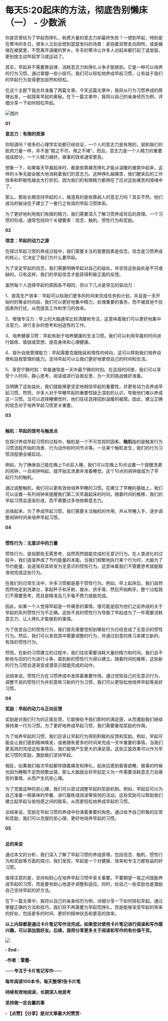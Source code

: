 

# 每天5:20起床的方法，彻底告别懒床（一） - 少数派

你是否曾经为了早起而挣扎，耗费大量的意志力却最终失败？一想到早起，特别是在寒冷的冬日，很多人立刻会想到瑟瑟发抖的场景：紧抱着双臂走向厕所，或是蜷缩在被窝里，不愿离开温暖的梦乡。冬天的寒冷让许多人对起床都打起了退堂鼓，更别提主动早起学习或运动了。

其实，早起并不需要靠自律、消耗意志力和挣扎斗争才能做到。它是一种可以培养的行为习惯。通过掌握一些小技巧，我们可以轻松地养成早起习惯，让有益于我们的早起行为变得更加自然和轻松。

在这个主题下我总共准备了两篇文章。今天这篇文章中，我将从行为习惯养成的原理出发，一起探索早起的奥秘。在下一篇文章中，我将以自己的亲身经历为例，详细分享一下如何轻松早起。

![图片](assets/1703640891-85303382b4b57c236635201ef5ace529.png)

**01**

**意志力：有限的资源**

你知道吗？很多的心理学实验都已经验证，一个人的意志力是有限的，就和我们的肌肉力量一样，并不是“取之不尽，用之不竭”。而且，意志力是一个人精力的重要组成部分，一个人精力越好，做事的效率通常更高。

想象一下，如果每天早晨起床时，都是依靠痛苦挣扎才能从温暖的被窝中起来，这样的斗争无疑会极大地消耗着我们的意志力。这种挣扎越痛苦，我们醒来后的工作效率和积极性越会大打折扣，因为我们的有限精力都用在了应对这些痛苦的情绪中了。

那么，那些长期坚持早起的人，难道真的是依靠超人的意志力吗？其实不然。他们成功的秘诀在于建立了一套行之有效的早起习惯体系。

为了更好地利用我们有限的精力，我们需要深入了解习惯养成背后的原理。一个习惯的形成，通常包括四个关键要素：信念、触机、惯性行为和奖励。

**02**

**信念：早起的动力之源**

在探讨早起习惯的养成过程中，我们需要关注的首要因素是信念。信念是习惯养成的核心，它决定了我们为什么要早起。

为了坚定早起的信念，我们需要明确早起对自己的益处，并坚信这些益处是不可或缺的。只有这样，我们的早起信念才能获得积极正面的反馈。

虽然每个人选择早起的原因各不相同，但以下几点是常见的驱动力：

1、提高生产效率：早起可以给我们更多的时间来完成任务和计划，并且是一天开始时的黄金时间段，我们可以更好地集中精力，处理重要的事务，而不被其他干扰因素所打扰，从而提高工作和学习的效率。

2、增强专注力：早上的大脑通常比较清醒和专注，这意味着我们可以更好地集中注意力，进行复杂的思考和创造性的工作。

3、培养健康习惯：早起有助于培养健康的生活习惯。我们可以利用早晨的时间进行锻炼、瑜伽或冥想，提高身体和心理健康。

4、提升自我管理能力：早起需要克服拖延和惰性的倾向，这可以帮助我们培养自律和自我管理的能力。坚持早起可以让我们更好地掌控自己的时间和生活。

5、享受宁静时刻：早晨通常是一天中最宁静的时刻。在这段时间里，我们可以享受个人时间，静心思考、阅读或进行自我反思，为一天的挑战做好准备。

当明确了这些益处，我们就能够更坚定地相信早起的重要性，并更有动力去养成早起习惯。然而，许多人对于早睡早起的重要性缺乏深刻的认识，导致他们难以养成这一习惯。当可以选择睡懒觉时，他们往往选择回到温暖的被窝。因此，建立正确的信念对于培养早起习惯至关重要。

**03**  
 

**触机：早起的信号与触发点**

在探讨养成早起习惯的过程中，触机是一个不可忽视的因素。**触机**指的是触发行为习惯流程开始的场景、行为动作和时间节点等。一旦某个触机发生，我们的行为习惯流程便会被启动。

例如，为了确保自己能在晚上11点前入睡，我们可以在晚上10点设置一个提醒洗漱的闹钟，一旦闹钟响起，就开始去洗漱并准备睡觉。这个10点的闹钟就成为了早起行为的触机。

通过调整触机，我们可以更有效地培养早睡的习惯。在建立了早睡的基础上，我们可以设置一系列闹钟来提醒我们第二天早晨起床的时间。随着时间的推移，我们的早起习惯会逐渐形成，而不需要过多地依赖意志力。

总结起来，为了养成早起习惯，我们需要关注触机的作用，并从早睡入手，逐步调整闹钟时间来培养早起习惯。

**04**  
 

**惯性行为：无意识中的力量**

惯性行为，是指那些无需思考、自然而然就能完成的无意识行为。在人类进化的过程中，我们逐渐养成了节约能量的本能。当我们频繁地执行某个行为时，大脑为了节约能量，会逐渐将其转变为无意识的惯性行为。这意味着我们不需要思考就能精准地完成这些行为。

在我们的日常生活中，许多习惯都是基于惯性行为。例如，早上起床后，我们自然而然地走到洗漱台，拿起杯子和牙刷，接水、挤牙膏，然后开始刷牙。整个过程我们不需要思考，而且是精准且几乎毫不费力就能完成。

因此，如果一个人觉得早起是一件痛苦的事情，很可能是因为他们之前养成的关于早起的系列惯性行为不正确。这些不良的惯性行为导致了早起成为了一件需要消耗意志力、让人挣扎才能做到的事情。

为了改变自己的惯性行为，我们首先需要觉知到哪些行为已经变成了无意识的惯性行为。然后，我们可以发现其中需要调整的行为，并通过刻意的练习来建立新的、有效的惯性行为。

然而，在新的习惯建立的过程中，我们往往需要消耗大量的精力和时间。我们会不断地与旧的行为进行斗争，直到新的惯性行为得以建立。随着时间的推移，这些新的行为习惯会逐渐变成潜意识就能完成的动作。

总结来说，惯性行为在习惯养成中发挥着重要作用。通过觉知自己的无意识行为、调整不良的惯性行为并刻意练习新的行为习惯，我们可以更轻松地培养早起等良好习惯。

**04**

**奖励：早起的动力与正向反馈**

奖励是对我们行为的正面反馈，它能够给予我们即时的满足感，从而激励我们继续保持某一行为习惯。为了更好地养成早起习惯，我们需要重视奖励的作用。

为了培养早起的习惯，我们应该让早起行为得到积极的反馈和奖励。例如，早起可能会让我们感到精神焕发，或者拥有更多的时间来完成一天中重要的事情，当我们更高效的完成这些事情后，我们能够产生更大的满足感。这些正面效果可以作为早起习惯的奖励，激励我们坚持早起。

相反，如果我们每次早起都伴随着痛苦和挣扎，起床后感到昏昏欲睡，做事的时候也因为睡眠不足而频繁出错，那么大脑就会将早起定义为一件需要消耗意志力且痛苦的事情，从而产生抗拒心理。

为了克服这种抗拒心理，我们可以尝试调整早起的奖励机制。例如，早起后可以为自己准备一顿美味的早餐、进行晨练或阅读等愉悦的活动。这些奖励可以帮助我们建立起早起与愉悦感之间的联系，从而更轻松地养成早起的习惯。

总结来说，奖励在早起习惯的养成中扮演着重要的角色。通过给予自己积极的反馈和奖励，我们可以克服抗拒心理，更好地培养早起的习惯。

**05**  
 

**总的来说**

通过本文的分析，我们深入了解了早起习惯的养成原理，包括信念、触机、惯性行为和奖励等方面的探讨。我们发现，早起是一个对健康、效率和专注力都有益的好习惯。

值得注意的是，坚持和耐心在培养早起习惯中至关重要。不要期望一夜之间就能养成早起的习惯，而是要有耐心地逐步调整和适应。同时，给自己一些奖励也是激励自己坚持早起的好方法。

在下一篇文章中，我将以自己的亲身经历为例，详细分享一下如何轻松早起。通过掌握正确的方法和技巧，我们将不再需要为早起而挣扎，而是能够享受早起的带来的好处，包括更多的时间、更好的精神状态和更高的效率。

**以上内容都是通过卡片笔记写作法完成。如果您对使用卡片笔记进行阅读和写作感兴趣，可以添加我好友。后续，我将分享更多关于阅读和写作的有价值干货。**

![](assets/1703640891-26bda41acfea4e8bbc6555de0af8f587.jpg)

**\- End -**

**\-**作者：雷墨**\-**

——**专注于卡片笔记写作**——

**每年阅读100本书，每天整理1张卡片笔**

**持续有效地阅读，长期深入地思考**

**坚持做一定会赢的事**

**\-【点赞】【分享】是对文章最大的赞赏-**
